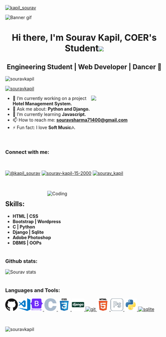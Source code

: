<p align="left"> <a href="https://twitter.com/kapil_sourav" target="blank"><img src="https://img.shields.io/twitter/follow/kapil_sourav?logo=twitter&style=for-the-badge" alt="kapil_sourav" /></a> </p>

![Banner gif](https://user-images.githubusercontent.com/78931820/107874136-771ab980-6edd-11eb-8ec6-6a3fb8d5f0e7.gif)



<h1 align="center">Hi there, I'm Sourav Kapil, COER's Student<img src="https://raw.githubusercontent.com/MartinHeinz/MartinHeinz/master/wave.gif" width="30px">
</h1>
<h2 align="center">Engineering Student | Web Developer | Dancer 👯</h2>

<p align="left"> <img src="https://komarev.com/ghpvc/?username=souravkapil&label=Profile%20views&color=0e75b6&style=flat" alt="souravkapil" /> </p>

<p align="left"> <a href="https://github.com/ryo-ma/github-profile-trophy"><img src="https://github-profile-trophy.vercel.app/?username=souravkapil" alt="souravkapil" /></a> </p>

<img align="right" top="20px" width="230px"  src="https://user-images.githubusercontent.com/78931820/107874295-9239f900-6ede-11eb-912f-44c316c8a77b.gif">


- 🔭 I’m currently working on a project <strong>Hotel Management System.</strong> 
- 💬 Ask me about: <strong>Python and Django.</strong> 
- 🌱 I’m currently learning <strong> Javascript. </strong>
- 📫 How to reach me: <strong>souravsharma71400@gmail.com</strong>
- ⚡ Fun fact: I love <strong>Soft Music🎶.</strong>
<br>

<h3 align="left">Connect with me:</h3>
<br>
<p align="left">
<a href="https://twitter.com/@kapil_sourav" target="blank"><img align="center" src="https://cdn.jsdelivr.net/npm/simple-icons@3.0.1/icons/twitter.svg" alt="@kapil_sourav" height="30" width="40" /></a>
<a href="https://linkedin.com/in/sourav-kapil-15-2000" target="blank"><img align="center" src="https://cdn.jsdelivr.net/npm/simple-icons@3.0.1/icons/linkedin.svg" alt="sourav-kapil-15-2000" height="30" width="40" /></a>
<a href="https://instagram.com/sourav_kapil" target="blank"><img align="center" src="https://cdn.jsdelivr.net/npm/simple-icons@3.0.1/icons/instagram.svg" alt="sourav_kapil" height="30" width="40" /></a>
</p>
<br>
<br>


<img align="right" alt="Coding" width="370px" src="https://cdn.dribbble.com/users/2646423/screenshots/5507196/computer.gif">
<h2>Skills:</h2>

- <strong>HTML | CSS</strong><br>
- <strong>Bootstrap | Wordpress</strong><br>
- <strong>C | Python</strong><br>
- <strong>Django | Sqlite</strong><br>
- <strong>Adobe Photoshop</strong><br>
- <strong>DBMS | OOPs</strong><br>
  <br>
  
 
### Github stats:

![Sourav stats](https://github-readme-stats.vercel.app/api?username=Souravkapil&count_private=true&show_icons=true&theme=radical)
<br>
<br>

<h3 align="left">Languages and Tools:</h3>

<img align="left" alt="GitHub" width="40px" src="https://raw.githubusercontent.com/github/explore/78df643247d429f6cc873026c0622819ad797942/topics/github/github.png" />
<img align="left" alt="Visual Studio Code" width="40px" src="https://raw.githubusercontent.com/github/explore/80688e429a7d4ef2fca1e82350fe8e3517d3494d/topics/visual-studio-code/visual-studio-code.png" />
<p align="left"> <a href="https://getbootstrap.com" target="_blank"> <img src="https://raw.githubusercontent.com/devicons/devicon/master/icons/bootstrap/bootstrap-plain-wordmark.svg" alt="bootstrap" width="40" height="40"/> </a> <a href="https://www.cprogramming.com/" target="_blank"> <img src="https://raw.githubusercontent.com/devicons/devicon/master/icons/c/c-original.svg" alt="c" width="40" height="40"/> </a> <a href="https://www.w3schools.com/css/" target="_blank"> <img src="https://raw.githubusercontent.com/devicons/devicon/master/icons/css3/css3-original-wordmark.svg" alt="css3" width="40" height="40"/> </a> <a href="https://www.djangoproject.com/" target="_blank"> <img src="https://raw.githubusercontent.com/devicons/devicon/master/icons/django/django-original.svg" alt="django" width="40" height="40"/> </a> <a href="https://git-scm.com/" target="_blank"> <img src="https://www.vectorlogo.zone/logos/git-scm/git-scm-icon.svg" alt="git" width="40" height="40"/> </a> <a href="https://www.w3.org/html/" target="_blank"> <img src="https://raw.githubusercontent.com/devicons/devicon/master/icons/html5/html5-original-wordmark.svg" alt="html5" width="40" height="40"/> </a> <a href="https://www.photoshop.com/en" target="_blank"> <img src="https://raw.githubusercontent.com/devicons/devicon/master/icons/photoshop/photoshop-line.svg" alt="photoshop" width="40" height="40"/> </a> <a href="https://www.python.org" target="_blank"> <img src="https://raw.githubusercontent.com/devicons/devicon/master/icons/python/python-original.svg" alt="python" width="40" height="40"/> </a> <a href="https://www.sqlite.org/" target="_blank"> <img src="https://www.vectorlogo.zone/logos/sqlite/sqlite-icon.svg" alt="sqlite" width="40" height="40"/> </a> </p>
<br> 

<p><img align="center" src="https://github-readme-streak-stats.herokuapp.com/?user=souravkapil&" alt="souravkapil" /></p>






